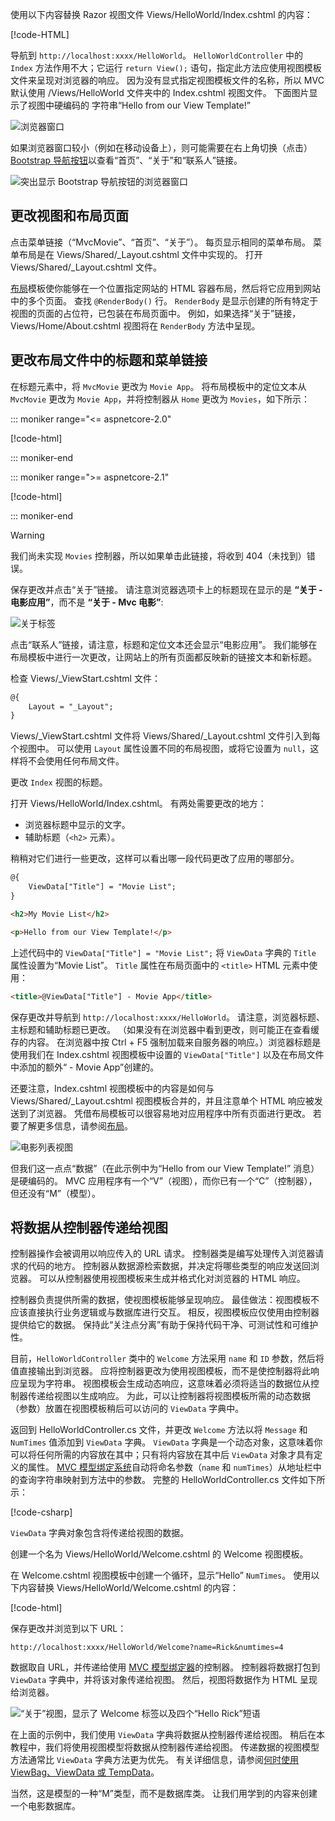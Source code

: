 使用以下内容替换 Razor 视图文件 Views/HelloWorld/Index.cshtml 的内容：

[!code-HTML[](~/tutorials/first-mvc-app/start-mvc/sample/MvcMovie/Views/HelloWorld/Index.cshtml)]

导航到 `http://localhost:xxxx/HelloWorld`。 `HelloWorldController` 中的 `Index` 方法作用不大；它运行 `return View();` 语句，指定此方法应使用视图模板文件来呈现对浏览器的响应。 因为没有显式指定视图模板文件的名称，所以 MVC 默认使用 /Views/HelloWorld 文件夹中的 Index.cshtml 视图文件。 下面图片显示了视图中硬编码的 字符串“Hello from our View Template!”

![浏览器窗口](~/tutorials/first-mvc-app/adding-view/_static/hell_template.png)

如果浏览器窗口较小（例如在移动设备上），则可能需要在右上角切换（点击）[Bootstrap 导航按钮](http://getbootstrap.com/components/#navbar)以查看“首页”、“关于”和“联系人”链接。

![突出显示 Bootstrap 导航按钮的浏览器窗口](~/tutorials/first-mvc-app/adding-view/_static/1.png)

## <a name="changing-views-and-layout-pages"></a>更改视图和布局页面

点击菜单链接（“MvcMovie”、“首页”、“关于”）。 每页显示相同的菜单布局。 菜单布局是在 Views/Shared/_Layout.cshtml 文件中实现的。 打开 Views/Shared/_Layout.cshtml 文件。

[布局](xref:mvc/views/layout)模板使你能够在一个位置指定网站的 HTML 容器布局，然后将它应用到网站中的多个页面。 查找 `@RenderBody()` 行。 `RenderBody` 是显示创建的所有特定于视图的页面的占位符，已包装在布局页面中。 例如，如果选择“关于”链接，Views/Home/About.cshtml 视图将在 `RenderBody` 方法中呈现。

## <a name="change-the-title-and-menu-link-in-the-layout-file"></a>更改布局文件中的标题和菜单链接

在标题元素中，将 `MvcMovie` 更改为 `Movie App`。 将布局模板中的定位文本从 `MvcMovie` 更改为 `Movie App`，并将控制器从 `Home` 更改为 `Movies`，如下所示：

::: moniker range="<= aspnetcore-2.0"

[!code-html[](~/tutorials/first-mvc-app/start-mvc/sample/MvcMovie/Views/Shared/_Layout.cshtml?highlight=7,31)]

::: moniker-end

::: moniker range=">= aspnetcore-2.1"

[!code-html[](~/tutorials/first-mvc-app/start-mvc/sample/MvcMovie/Views/Shared/_Layout21.cshtml?highlight=6,29)]

::: moniker-end

>[!WARNING]
> 我们尚未实现 `Movies` 控制器，所以如果单击此链接，将收到 404（未找到）错误。

保存更改并点击“关于”链接。 请注意浏览器选项卡上的标题现在显示的是 **“关于 - 电影应用”**，而不是 **“关于 - Mvc 电影”**: 

![关于标签](~/tutorials/first-mvc-app/adding-view/_static/about2.png)

点击“联系人”链接，请注意，标题和定位文本还会显示“电影应用”。 我们能够在布局模板中进行一次更改，让网站上的所有页面都反映新的链接文本和新标题。

检查 Views/_ViewStart.cshtml 文件：


```HTML
@{
    Layout = "_Layout";
}
```

Views/_ViewStart.cshtml 文件将 Views/Shared/_Layout.cshtml 文件引入到每个视图中。 可以使用 `Layout` 属性设置不同的布局视图，或将它设置为 `null`，这样将不会使用任何布局文件。

更改 `Index` 视图的标题。

打开 Views/HelloWorld/Index.cshtml。 有两处需要更改的地方：

   * 浏览器标题中显示的文字。
   * 辅助标题（`<h2>` 元素）。

稍稍对它们进行一些更改，这样可以看出哪一段代码更改了应用的哪部分。


```HTML
@{
    ViewData["Title"] = "Movie List";
}

<h2>My Movie List</h2>

<p>Hello from our View Template!</p>
```

上述代码中的 `ViewData["Title"] = "Movie List";` 将 `ViewData` 字典的 `Title` 属性设置为“Movie List”。 `Title` 属性在布局页面中的 `<title>` HTML 元素中使用：


```HTML
<title>@ViewData["Title"] - Movie App</title>
   ```

保存更改并导航到 `http://localhost:xxxx/HelloWorld`。 请注意，浏览器标题、主标题和辅助标题已更改。 （如果没有在浏览器中看到更改，则可能正在查看缓存的内容。 在浏览器中按 Ctrl + F5 强制加载来自服务器的响应。）浏览器标题是使用我们在 Index.cshtml 视图模板中设置的 `ViewData["Title"]` 以及在布局文件中添加的额外“ - Movie App”创建的。

还要注意，Index.cshtml 视图模板中的内容是如何与 Views/Shared/_Layout.cshtml 视图模板合并的，并且注意单个 HTML 响应被发送到了浏览器。 凭借布局模板可以很容易地对应用程序中所有页面进行更改。 若要了解更多信息，请参阅[布局](xref:mvc/views/layout)。

![电影列表视图](~/tutorials/first-mvc-app/adding-view/_static/hell3.png)

但我们这一点点“数据”（在此示例中为“Hello from our View Template!” 消息）是硬编码的。 MVC 应用程序有一个“V”（视图），而你已有一个“C”（控制器），但还没有“M”（模型）。

## <a name="passing-data-from-the-controller-to-the-view"></a>将数据从控制器传递给视图

控制器操作会被调用以响应传入的 URL 请求。 控制器类是编写处理传入浏览器请求的代码的地方。 控制器从数据源检索数据，并决定将哪些类型的响应发送回浏览器。 可以从控制器使用视图模板来生成并格式化对浏览器的 HTML 响应。

控制器负责提供所需的数据，使视图模板能够呈现响应。 最佳做法：视图模板不应该直接执行业务逻辑或与数据库进行交互。 相反，视图模板应仅使用由控制器提供给它的数据。 保持此“关注点分离”有助于保持代码干净、可测试性和可维护性。

目前，`HelloWorldController` 类中的 `Welcome` 方法采用 `name` 和 `ID` 参数，然后将值直接输出到浏览器。 应将控制器更改为使用视图模板，而不是使控制器将此响应呈现为字符串。 视图模板会生成动态响应，这意味着必须将适当的数据位从控制器传递给视图以生成响应。 为此，可以让控制器将视图模板所需的动态数据（参数）放置在视图模板稍后可以访问的 `ViewData` 字典中。

返回到 HelloWorldController.cs 文件，并更改 `Welcome` 方法以将 `Message` 和 `NumTimes` 值添加到 `ViewData` 字典。 `ViewData` 字典是一个动态对象，这意味着你可以将任何所需的内容放在其中；只有将内容放在其中后 `ViewData` 对象才具有定义的属性。 [MVC 模型绑定系统](xref:mvc/models/model-binding)自动将命名参数（`name` 和 `numTimes`）从地址栏中的查询字符串映射到方法中的参数。 完整的 HelloWorldController.cs 文件如下所示：

[!code-csharp[](~/tutorials/first-mvc-app/start-mvc/sample/MvcMovie/Controllers/HelloWorldController.cs?name=snippet_5)]

`ViewData` 字典对象包含将传递给视图的数据。 

创建一个名为 Views/HelloWorld/Welcome.cshtml 的 Welcome 视图模板。

在 Welcome.cshtml 视图模板中创建一个循环，显示“Hello” `NumTimes`。 使用以下内容替换 Views/HelloWorld/Welcome.cshtml 的内容：

[!code-html[](~/tutorials/first-mvc-app/start-mvc/sample/MvcMovie/Views/HelloWorld/Welcome.cshtml)]

保存更改并浏览到以下 URL：

`http://localhost:xxxx/HelloWorld/Welcome?name=Rick&numtimes=4`

数据取自 URL，并传递给使用 [MVC 模型绑定器](xref:mvc/models/model-binding)的控制器。 控制器将数据打包到 `ViewData` 字典中，并将该对象传递给视图。 然后，视图将数据作为 HTML 呈现给浏览器。

![“关于”视图，显示了 Welcome 标签以及四个“Hello Rick”短语](~/tutorials/first-mvc-app/adding-view/_static/rick2.png)

在上面的示例中，我们使用 `ViewData` 字典将数据从控制器传递给视图。 稍后在本教程中，我们将使用视图模型将数据从控制器传递给视图。 传递数据的视图模型方法通常比 `ViewData` 字典方法更为优先。 有关详细信息，请参阅[何时使用 ViewBag、ViewData 或 TempData](http://www.rachelappel.com/when-to-use-viewbag-viewdata-or-tempdata-in-asp-net-mvc-3-applications/)。

当然，这是模型的一种“M”类型，而不是数据库类。 让我们用学到的内容来创建一个电影数据库。
